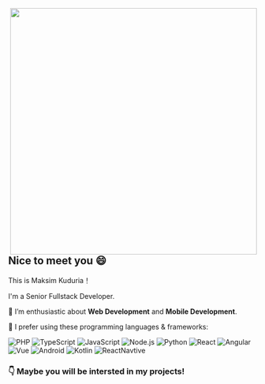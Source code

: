 <a href="https://github.com/mg7dev?tab=repositories">
  <img align="right" src="https://github-readme-stats.vercel.app/api?username=mg7dev&show_icons=true&hide_border=true&hide_rank=true&card_width=100" width="500px" />
</a>

## Nice to meet you 😄

This is Maksim Kuduria！

I'm a Senior Fullstack Developer.



🌱 I’m enthusiastic about **Web Development** and **Mobile Development**.

🌈 I prefer using these programming languages & frameworks:

 ![PHP](https://img.shields.io/badge/-PHP-777BB4?style=flat-square&logo=PHP&logoColor=fff) 
 ![TypeScript](https://img.shields.io/badge/-TypeScript-007ACC?style=flat-square&logo=TypeScript&logoColor=fff) 
 ![JavaScript](https://img.shields.io/badge/-JavaScript-F7DF1E?style=flat-square&logo=JavaScript&logoColor=000)
 ![Node.js](https://img.shields.io/badge/-Node.js-339933?style=flat-square&logo=Node.js&logoColor=fff)
 ![Python](https://img.shields.io/badge/-Python-3776AB?style=flat-square&logo=Python&logoColor=fff)
 ![React](https://img.shields.io/badge/-React-61DAFB?style=flat-square&logo=React&logoColor=fff)
 ![Angular](https://img.shields.io/badge/-Angular-47848F?style=flat-square&logo=Angular&logoColor=fff)
 ![Vue](https://img.shields.io/badge/-Electron-47848F?style=flat-square&logo=Electron&logoColor=fff)
 ![Android](https://img.shields.io/badge/-Electron-47848F?style=flat-square&logo=Electron&logoColor=fff)
 ![Kotlin](https://img.shields.io/badge/-Electron-47848F?style=flat-square&logo=Electron&logoColor=fff)
 ![ReactNavtive](https://img.shields.io/badge/-ReactNavtive-47848F?style=flat-square&logo=ReactNavtive&logoColor=fff)
 
 ### 👇 Maybe you will be intersted in my projects!
